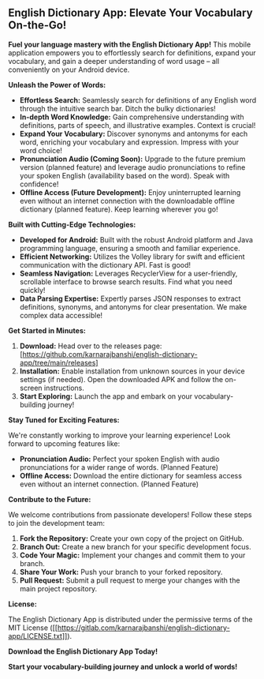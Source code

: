 ## English Dictionary App: Elevate Your Vocabulary On-the-Go!

**Fuel your language mastery with the English Dictionary App!** This mobile application empowers you to effortlessly search for definitions, expand your vocabulary, and gain a deeper understanding of word usage – all conveniently on your Android device.

**Unleash the Power of Words:**

* **Effortless Search:** Seamlessly search for definitions of any English word through the intuitive search bar. Ditch the bulky dictionaries!
* **In-depth Word Knowledge:** Gain comprehensive understanding with definitions, parts of speech, and illustrative examples. Context is crucial!
* **Expand Your Vocabulary:** Discover synonyms and antonyms for each word, enriching your vocabulary and expression. Impress with your word choice!
* **Pronunciation Audio (Coming Soon):** Upgrade to the future premium version (planned feature) and leverage audio pronunciations to refine your spoken English (availability based on the word). Speak with confidence!
* **Offline Access (Future Development):** Enjoy uninterrupted learning even without an internet connection with the downloadable offline dictionary (planned feature). Keep learning wherever you go!

**Built with Cutting-Edge Technologies:**

* **Developed for Android:** Built with the robust Android platform and Java programming language, ensuring a smooth and familiar experience.
* **Efficient Networking:** Utilizes the Volley library for swift and efficient communication with the dictionary API. Fast is good!
* **Seamless Navigation:** Leverages RecyclerView for a user-friendly, scrollable interface to browse search results. Find what you need quickly!
* **Data Parsing Expertise:** Expertly parses JSON responses to extract definitions, synonyms, and antonyms for clear presentation. We make complex data accessible!

**Get Started in Minutes:**

1. **Download:** Head over to the releases page: [https://github.com/karnarajbanshi/english-dictionary-app/tree/main/releases]
2. **Installation:** Enable installation from unknown sources in your device settings (if needed). Open the downloaded APK and follow the on-screen instructions.
3. **Start Exploring:** Launch the app and embark on your vocabulary-building journey!

**Stay Tuned for Exciting Features:**

We're constantly working to improve your learning experience! Look forward to upcoming features like:

* **Pronunciation Audio:** Perfect your spoken English with audio pronunciations for a wider range of words. (Planned Feature)
* **Offline Access:** Download the entire dictionary for seamless access even without an internet connection. (Planned Feature)

**Contribute to the Future:**

We welcome contributions from passionate developers! Follow these steps to join the development team:

1. **Fork the Repository:** Create your own copy of the project on GitHub.
2. **Branch Out:** Create a new branch for your specific development focus.
3. **Code Your Magic:** Implement your changes and commit them to your branch.
4. **Share Your Work:** Push your branch to your forked repository.
5. **Pull Request:** Submit a pull request to merge your changes with the main project repository.

**License:**

The English Dictionary App is distributed under the permissive terms of the MIT License ([[https://gitlab.com/karnarajbanshi/english-dictionary-app/LICENSE.txt]]).

**Download the English Dictionary App Today!**

**Start your vocabulary-building journey and unlock a world of words!**
